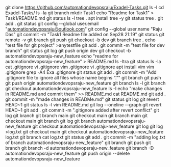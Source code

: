 git clone https://github.com/automationdevopsraju/Exadel-Tasks.git
ls -l
cd Exadel-Tasks/
ls -la
git branch
mkdir Task1
echo "Readme for Task1" > Task1/README.md
git status
ls -l
tree .
apt install tree -y
git status
 tree .
 git add .
 git status
 git config --global user.email "automationdevopsraju@outlook.com"
 git config --global user.name "Raju Das"
 git commit -m "Task1 Readme file added on Sep28 21:19"
 git status
 git remote -v
 git branch
 git push
 git checkout -b dev
 git branch
 tree .
 echo "test file for git project" >anytestfile
 git add .
 git commit -m "test file for dev branch"
 git status
 git log
 git push origin dev
 git checkout -b automationdevopsraju-new_feature
 echo "readme for automationdevopsraju-new_feature" > README.md 
 ls -ltra
 git status
 ls -la
 cat .gitignore 
  vi .gitignore 
  vim .gitignore 
  vi .gitignore 
  apt install vim 
  vim .gitignore 
  grep -A4 Exa .gitignore 
  git status
  git add .
  git commit -m "Add .gitignore file to ignore all files whose name begins “.”"
  git branch
  git push
  git push origin automationdevopsraju-new_feature
  git branch
  ls -l
  git branch
  git checkout automationdevopsraju-new_feature
  ls -l
  echo "make changes in README.md and commit them" >> README.md 
  cat README.md 
  git add .
  git commit -m "made changes in READMe.md"
  git status
  git log
  git revert HEAD~1
  git status
  ls -l
  vim README.md 
  git log --oneline --graph
  git revert HEAD~1
  git add .
  git commit -m ".gitignore added after revert conflict"
  git log
  git branch
  git branch main
  git checkout main
  git branch main
  git checkout main
  git branch 
  git log
  git branch automationdevopsraju-new_feature
  git checkout automationdevopsraju-new_feature
  git log
  git log >log.txt
  git checkout main
  git checkout automationdevopsraju-new_feature log.txt
  git branch
  cat log.txt 
  git status
  git add .
  git commit -m "adding log.txt of branch automationdevopsraju-new_feature"
  git branch
  git push
  git branch
  git branch -d automationdevopsraju-new_feature
  git branch -D automationdevopsraju-new_feature
  git push origin --delete  automationdevopsraju-new_feature
